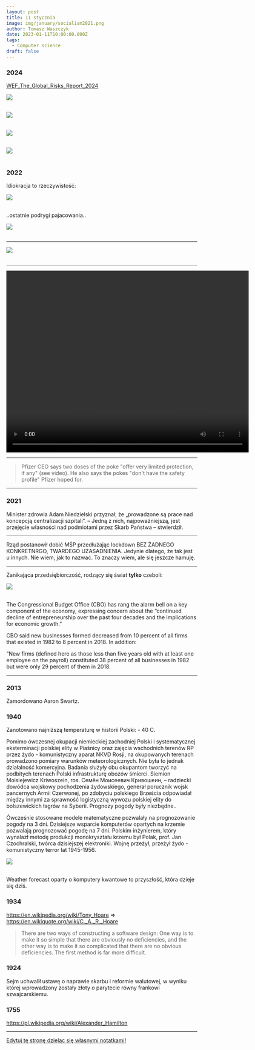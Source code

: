 ```yaml
---
layout: post
title: 11 stycznia
image: img/january/socialism2021.png
author: Tomasz Waszczyk
date: 2023-01-11T10:00:00.000Z
tags:
  - Computer science
draft: false  
---
```


### 2024

<a href="./documents/january/WEF_The_Global_Risks_Report_2024.pdf" target="_blank">WEF_The_Global_Risks_Report_2024</a>

<img src="./img/january/inflacja.png"><br><br>

<img src="./img/january/fix-computer.jpeg"><br><br>

<img src="./img/january/top-10-risks.jpeg"><br><br>

<img src="./img/january/wodka-palikota.jpeg"><br><br>

### 2022

Idiokracja to rzeczywistość:

<img src="./img/january/idiokracja.png"><br><br>

..ostatnie podrygi pajacowania..

<img src="./img/january/kaczynski.jpg"><br><br>

---

<img src="./img/january/emeryci.jpg"><br><br>

---

<video width="640" height="480" controls>
<source src="./movies/january/cenyurzedowe.mp4" type="video/mp4">
Your browser does not support the video tag.
</video>

---

> Pfizer CEO says two doses of the poke "offer very limited protection, if any" (see video). He also says the pokes "don't have the safety profile" Pfizer hoped for.

---

### 2021

Minister zdrowia Adam Niedzielski przyznał, że „prowadzone są prace nad koncepcją centralizacji szpitali”. – Jedną z nich, najpoważniejszą, jest przejęcie własności nad podmiotami przez Skarb Państwa – stwierdził.

---

Rząd postanowił dobić MŚP przedłużając lockdown BEZ ŻADNEGO KONKRETNRGO, TWARDEGO UZASADNIENIA. Jedynie dlatego, że tak jest u innych.
Nie wiem, jak to nazwać. To znaczy wiem, ale się jeszcze hamuję.

---

Zanikająca przedsiębiorczość, rodzący się świat **tylko** czeboli:

<img src="./img/january/socialism2021.png"><br><br>

The Congressional Budget Office (CBO) has rang the alarm bell on a key component of the economy, expressing concern about the “continued decline of entrepreneurship over the past four decades and the implications for economic growth.”

CBO said new businesses formed decreased from 10 percent of all firms that existed in 1982 to 8 percent in 2018. In addition:

“New firms (defined here as those less than five years old with at least one employee on the payroll) constituted 38 percent of all businesses in 1982 but were only 29 percent of them in 2018.

---

### 2013

Zamordowano Aaron Swartz.

### 1940

Zanotowano najniższą temperaturę w historii Polski: - 40 C.

Pomimo ówczesnej okupacji niemieckiej zachodniej Polski i systematycznej eksterminacji polskiej elity w Piaśnicy oraz zajęcia wschodnich terenów RP przez żydo - komunistyczny aparat NKVD Rosji, na okupowanych terenach prowadzono pomiary warunków meteorologicznych. Nie była to jednak działalność komercyjna. Badania służyły obu okupantom tworzyć na podbitych terenach Polski infrastrukturę obozów śmierci.
Siemion Moisiejewicz Kriwoszein, ros. Семён Моисеевич Кривошеин, – radziecki dowódca wojskowy pochodzenia żydowskiego, generał porucznik wojsk pancernych Armii Czerwonej, po zdobyciu polskiego Brześcia odpowiadał między innymi za sprawność logistyczną wywozu polskiej elity do bolszewickich łagrów na Syberii. Prognozy pogody były niezbędne..

Ówcześnie stosowane modele matematyczne pozwalały na prognozowanie pogody na 3 dni. Dzisiejsze wsparcie komputerów opartych na krzemie pozwalają prognozować pogodę na 7 dni. Polskim inżynierem, który wynalazł metodę produkcji monokryształu krzemu był Polak, prof. Jan Czochralski, twórca dzisiejszej elektroniki. Wojnę przeżył, przeżył żydo - komunistyczny terror lat 1945-1956.

<img src="./img/january/mroz1940polska.jpeg"><br><br>

Weather forecast oparty o komputery kwantowe to przyszłość, która dzieje się dziś.

### 1934

https://en.wikipedia.org/wiki/Tony_Hoare => https://en.wikiquote.org/wiki/C._A._R._Hoare

> There are two ways of constructing a software design: One way is to make it so simple that there are obviously no deficiencies, and the other way is to make it so complicated that there are no obvious deficiencies. The first method is far more difficult.

### 1924

Sejm uchwalił ustawę o naprawie skarbu i reformie walutowej, w wyniku której wprowadzony zostały złoty o parytecie równy frankowi szwajcarskiemu.

### 1755

https://pl.wikipedia.org/wiki/Alexander_Hamilton

---

<a href="https://github.com/TomaszWaszczyk/historia.waszczyk.com/edit/master/src/content/january-11.md" target="_blank">Edytuj tę stronę dzieląc się własnymi notatkami!</a>
